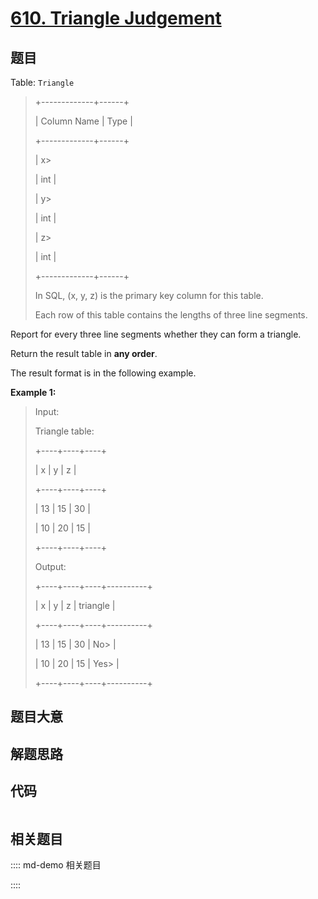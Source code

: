 # [610. Triangle Judgement](https://leetcode.com/problems/triangle-judgement)

## 题目

Table: `Triangle`

> 
> 
> 
> 
> 
> +-------------+------+
> 
> | Column Name | Type |
> 
> +-------------+------+
> 
> | x> 
> > 
>    | int  |
> 
> | y> 
> > 
>    | int  |
> 
> | z> 
> > 
>    | int  |
> 
> +-------------+------+
> 
> In SQL, (x, y, z) is the primary key column for this table.
> 
> Each row of this table contains the lengths of three line segments.
> 
> 



Report for every three line segments whether they can form a triangle.

Return the result table in **any order**.

The result format is in the following example.



**Example 1:**

> Input: 
> 
> Triangle table:
> 
> +----+----+----+
> 
> | x  | y  | z  |
> 
> +----+----+----+
> 
> | 13 | 15 | 30 |
> 
> | 10 | 20 | 15 |
> 
> +----+----+----+
> 
> Output: 
> 
> +----+----+----+----------+
> 
> | x  | y  | z  | triangle |
> 
> +----+----+----+----------+
> 
> | 13 | 15 | 30 | No> 
>    |
> 
> | 10 | 20 | 15 | Yes> 
>   |
> 
> +----+----+----+----------+
> 
> 


## 题目大意

## 解题思路

## 代码

```javascript

```

## 相关题目

:::: md-demo 相关题目

::::
